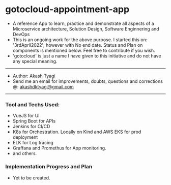 # gotocloud-appointment-app
* A reference App to learn, practice and demonstrate all aspects of a Microservice architecture, Solution Design, Software Enginnering and DevOps
* This is an ongoing work for the above purpose. I started this on: '3rdApril2022'; however with No end date. Status and Plan on components is mentioned below. Feel free to contribute if you wish.
* 'gotocloud' is just a name I have given to this initiative and do not have any special meaning.

---

* Author: Akash Tyagi
* Send me an email for improvements, doubts, questions and corrections @: akashdktyagi@gmail.com

---

### Tool and Techs Used:
* VueJS for UI
* Spring Boot for APIs
* Jenkins for CI/CD
* K8s for Orchestration. Locally on Kind and AWS EKS for prod deployment
* ELK for Log tracing
* Graffana and Promethus for App monitoring.
* and others.

### Implementation Progress and Plan
* Yet to be created.
